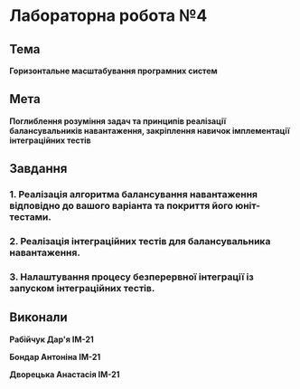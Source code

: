 # Лабораторна робота №4
## Тема

**Горизонтальне масштабування програмних систем**

## Мета

**Поглиблення розуміння задач та принципів реалізації балансувальників
навантаження, закріплення навичок імплементації інтеграційних тестів**

## Завдання

### 1. Реалізація алгоритма балансування навантаження відповідно до вашого варіанта та покриття його юніт-тестами.
### 2. Реалізація інтеграційних тестів для балансувальника навантаження.
### 3. Налаштування процесу безперервної інтеграції із запуском інтеграційних тестів.

## Виконали

**Рабійчук Дар'я ІМ-21**

**Бондар Антоніна ІМ-21**

**Дворецька Анастасія ІМ-21**
